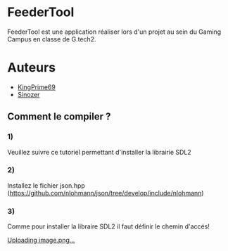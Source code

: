 # FeederTool
FeederTool est une application réaliser lors d'un projet au sein du Gaming Campus en classe de G.tech2.

# Auteurs 
- [KingPrime69](https://github.com/KingPrime69)
- [Sinozer](https://github.com/Sinozer)

## Comment le compiler ?

### 1) 
Veuillez suivre ce tutoriel permettant d'installer la librairie SDL2 

### 2) 
Installez le fichier json.hpp (https://github.com/nlohmann/json/tree/develop/include/nlohmann)

### 3) 
Comme pour installer la libraire SDL2 il faut définir le chemin d'accés!

[Uploading image.png…]()

